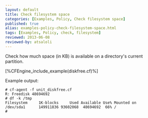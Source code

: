 ```yaml
---
layout: default
title: Check filesystem space
categories: [Examples, Policy, Check filesystem space]
published: true
alias: examples-policy-check-filesystem-space.html
tags: [Examples, Policy, check, filesystem]
reviewed: 2013-06-08
reviewed-by: atsaloli
---
```


Check how much space (in KB) is available on a directory's current partition.

[%CFEngine_include_example(diskfree.cf)%]

Example output:

```
# cf-agent -f unit_diskfree.cf
R: Freedisk 48694692
# df -k /tmp
Filesystem     1K-blocks     Used Available Use% Mounted on
/dev/sda1      149911836 93602068  48694692  66% /
# 
```
